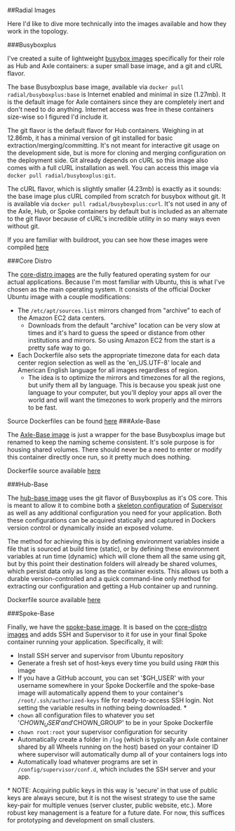 ##Radial Images

Here I'd like to dive more technically into the images available and how they
work in the topology.

###Busyboxplus

I've created a suite of lightweight [busybox images][busyboxplus] specifically
for their role as Hub and Axle containers: a super small base image, and a git
and cURL flavor.

The base Busyboxplus base image, available via `docker pull
radial/busyboxplus:base` is Internet enabled and minimal in size (1.27mb). It is
the default image for Axle containers since they are completely inert and don't
need to do anything.  Internet access was free in these containers size-wise so
I figured I'd include it.

The git flavor is the default flavor for Hub containers. Weighing in at 12.86mb,
it has a minimal version of git installed for basic
extraction/merging/committing. It's not meant for interactive git usage on the
development side, but is more for cloning and merging configuration on the
deployment side. Git already depends on cURL so this image also comes with a
full cURL installation as well. You can access this image via `docker pull
radial/busyboxplus:git`.

The cURL flavor, which is slightly smaller (4.23mb) is exactly as it sounds:
the base image plus cURL compiled from scratch for busybox without git. It is
available via `docker pull radial/busyboxplus:curl`. It's not used in any of the
Axle, Hub, or Spoke containers by default but is included as an alternate to the
git flavor because of cURL's incredible utility in so many ways even without
git.

If you are familiar with buildroot, you can see how these images were compiled
[here](https://github.com/radial/core-busyboxplus)

###Core Distro

The [core-distro images](https://index.docker.io/u/radial/distro/) are the fully
featured operating system for our actual applications. Because I'm most familiar
with Ubuntu, this is what I've chosen as the main operating system. It consists
of the official Docker Ubuntu image with a couple modifications:

* The `/etc/apt/sources.list` mirrors changed from "archive" to each of the Amazon
EC2 data centers.
    * Downloads from the default "archive" location can be very slow at times and it's
    hard to guess the speed or distance from other institutions and mirrors. So
    using Amazon EC2 from the start is a pretty safe way to go.
* Each Dockerfile also sets the appropriate timezone data for each data center
region selection as well as the 'en_US.UTF-8' locale and American English
language for all images regardless of region.
    * The idea is to optimize the mirrors and timezones for all the regions, but unify
    them all by language. This is because you speak just one language to your
    computer, but you'll deploy your apps all over the world and will want the
    timezones to work properly and the mirrors to be fast.

Source Dockerfiles can be found [here](https://github.com/radial/core-distro)
###Axle-Base

The [Axle-Base image](https://index.docker.io/u/radial/axle-base/) is just a
wrapper for the base Busyboxplus image but renamed to keep the naming scheme
consistent. It's sole purpose is for housing shared volumes. There should never
be a need to enter or modify this container directly once run, so it pretty much
does nothing.

Dockerfile source available [here](https://github.com/radial/imagebase-axle)

###Hub-Base

The [hub-base image]() uses the git
flavor of Busyboxplus as it's OS core. This is meant to allow it to combine both
a [skeleton configuration](https://github.com/radial/config-supervisor) of
[Supervisor](/radial/supervisor) as well as any additional configuration you
need for your application. Both these configurations can be acquired statically
and captured in Dockers version control or dynamically inside an exposed volume.

The method for achieving this is by defining environment variables inside a file
that is sourced at build time (static), or by defining these environment
variables at run time (dynamic) which will clone them all the same using git,
but by this point their destination folders will already be shared volumes,
which persist data only as long as the container exists. This allows us both a
durable version-controlled and a quick command-line only method for extracting
our configuration and getting a Hub container up and running.

Dockerfile source available [here](https://index.docker.io/u/radial/axle-base/)

[busyboxplus]: https://index.docker.io/u/radial/busyboxplus/

###Spoke-Base

Finally, we have the [spoke-base
image](https://github.com/radial/imagebase-spoke). It is based on the
[core-distro images](https://github.com/radial/core-distro) and adds SSH and
Supervisor to it for use in your final Spoke container running your application.
Specifically, it will:

* Install SSH server and supervisor from Ubuntu repository
* Generate a fresh set of host-keys every time you build using `FROM` this image
* If you have a GitHub account, you can set '$GH_USER' with your username
  somewhere in your Spoke Dockerfile and the spoke-base image will automatically
  append them to your container's `/root/.ssh/authorized-keys` file for
  ready-to-access SSH login. Not setting the variable results in nothing being
  downloaded. \*
* `chown` all configuration files to whatever you set '$CHOWN_USER' and
  '$CHOWN_GROUP' to be in your Spoke Dockerfile
* `chown root:root` your supervisor configuration for security
* Automatically create a folder in `/log` (which is typically an Axle container
  shared by all Wheels running on the host) based on your container ID where
  supervisor will automatically dump all of your containers logs into
* Automatically load whatever programs are set in `/config/supervisor/conf.d`,
  which includes the SSH server and your app.

\* NOTE: Acquiring public keys in this way is 'secure' in that use of public keys
are always secure, but it is not the wisest strategy to use the same key-pair
for multiple venues (server cluster, public website, etc.). More robust key
management is a feature for a future date. For now, this suffices for prototyping
and development on small clusters.
